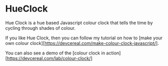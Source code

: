 HueClock
========
Hue Clock is a hue based Javascript colour clock that tells the time by cycling through shades of colour.

If you like Hue Clock, then you can follow my tutorial on how to [make your own colour clock][https://devcereal.com/make-colour-clock-javascript/].

You can also see a demo of the [colour clock in action][https://devcereal.com/lab/colour-clock/]
